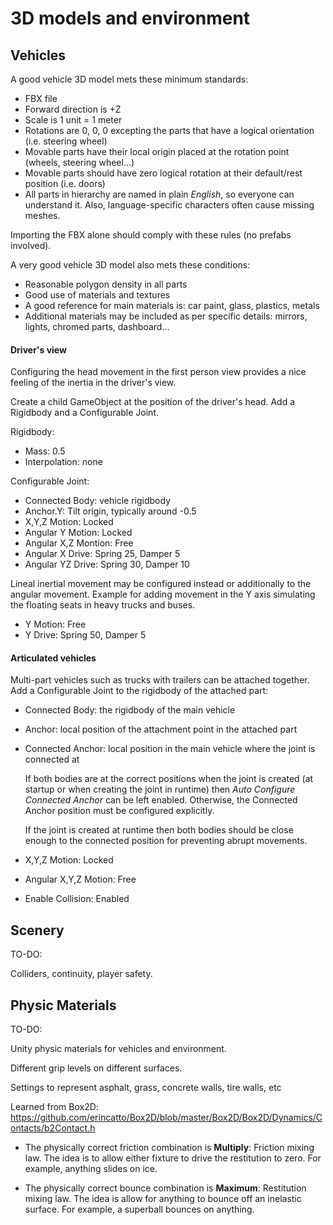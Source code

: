 # 3D models and environment

## Vehicles

A good vehicle 3D model mets these minimum standards:

- FBX file
- Forward direction is +Z
- Scale is 1 unit = 1 meter
- Rotations are 0, 0, 0 excepting the parts that have a logical orientation (i.e. steering wheel)
- Movable parts have their local origin placed at the rotation point (wheels, steering wheel...)
- Movable parts should have zero logical rotation at their default/rest position (i.e. doors)
- All parts in hierarchy are named in plain _English_, so everyone can understand it. Also,
	language-specific characters often cause missing meshes.

Importing the FBX alone should comply with these rules (no prefabs involved).

A very good vehicle 3D model also mets these conditions:

- Reasonable polygon density in all parts
- Good use of materials and textures
- A good reference for main materials is: car paint, glass, plastics, metals
- Additional materials may be included as per specific details: mirrors, lights, chromed parts,
dashboard...

#### Driver's view

Configuring the head movement in the first person view provides a nice feeling of the inertia in
the driver's view.

Create a child GameObject at the position of the driver's head. Add a Rigidbody and a Configurable
Joint.

Rigidbody:

- Mass: 0.5
- Interpolation: none

Configurable Joint:

- Connected Body: vehicle rigidbody
- Anchor.Y: Tilt origin, typically around -0.5
- X,Y,Z Motion: Locked
- Angular Y Motion: Locked
- Angular X,Z Montion: Free
- Angular X Drive: Spring 25, Damper 5
- Angular YZ Drive: Spring 30, Damper 10

Lineal inertial movement may be configured instead or additionally to the angular movement.
Example for adding movement in the Y axis simulating the floating seats in heavy trucks and buses.

- Y Motion: Free
- Y Drive: Spring 50, Damper 5

#### Articulated vehicles

Multi-part vehicles such as trucks with trailers can be attached together. Add a Configurable Joint
to the rigidbody of the attached part:

- Connected Body: the rigidbody of the main vehicle
- Anchor: local position of the attachment point in the attached part
- Connected Anchor: local position in the main vehicle where the joint is connected at

	If both bodies are at the correct positions when the joint is created (at startup or when creating
the joint in runtime) then _Auto Configure Connected Anchor_ can be left enabled. Otherwise, the
Connected Anchor position must be configured explicitly.

	If the joint is created at runtime then both bodies should be close enough to the connected position
for preventing abrupt movements.

- X,Y,Z Motion: Locked
- Angular X,Y,Z Motion: Free
- Enable Collision: Enabled

## Scenery

TO-DO:

Colliders, continuity, player safety.

## Physic Materials

TO-DO:

Unity physic materials for vehicles and environment.

Different grip levels on different surfaces.

Settings to represent asphalt, grass, concrete walls, tire walls, etc

Learned from Box2D:
https://github.com/erincatto/Box2D/blob/master/Box2D/Box2D/Dynamics/Contacts/b2Contact.h

- The physically correct friction combination is **Multiply**:
Friction mixing law. The idea is to allow either fixture to drive the restitution to zero.
For example, anything slides on ice.

- The physically correct bounce combination is **Maximum**:
Restitution mixing law. The idea is allow for anything to bounce off an inelastic surface.
For example, a superball bounces on anything.

